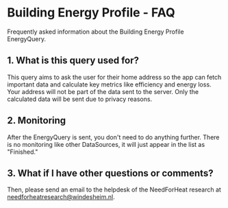 # Building Energy Profile - FAQ
Frequently asked information about the Building Energy Profile EnergyQuery.

## 1. What is this query used for?
This query aims to ask the user for their home address so the app can fetch important data and calculate key metrics like efficiency and energy loss. Your address will not be part of the data sent to the server. Only the calculated data will be sent due to privacy reasons.

## 2. Monitoring
After the EnergyQuery is sent, you don't need to do anything further. There is no monitoring like other DataSources, it will just appear in the list as "Finished."

## 3. What if I have other questions or comments?
Then, please send an email to the helpdesk of the NeedForHeat research at [needforheatresearch@windesheim.nl](needforheatresearch@windesheim.nl).
